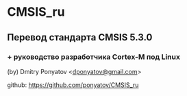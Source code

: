 # CMSIS_ru
## Перевод стандарта CMSIS 5.3.0 
### + руководство разработчика Cortex-M под Linux

(by) Dmitry Ponyatov <<dponyatov@gmail.com>>

github: https://github.com/ponyatov/CMSIS_ru
